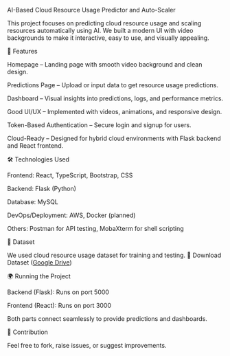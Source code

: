 AI-Based Cloud Resource Usage Predictor and Auto-Scaler

This project focuses on predicting cloud resource usage and scaling resources automatically using AI. We built a modern UI with video backgrounds to make it interactive, easy to use, and visually appealing.

🚀 Features

Homepage – Landing page with smooth video background and clean design.

Predictions Page – Upload or input data to get resource usage predictions.

Dashboard – Visual insights into predictions, logs, and performance metrics.

Good UI/UX – Implemented with videos, animations, and responsive design.

Token-Based Authentication – Secure login and signup for users.

Cloud-Ready – Designed for hybrid cloud environments with Flask backend and React frontend.

🛠️ Technologies Used

Frontend: React, TypeScript, Bootstrap, CSS

Backend: Flask (Python)

Database: MySQL

DevOps/Deployment: AWS, Docker (planned)

Others: Postman for API testing, MobaXterm for shell scripting

📂 Dataset

We used cloud resource usage dataset for training and testing.
🔗 Download Dataset ([Google Drive](https://drive.google.com/file/d/1a62N76DbmiZA0YvUc9cMMVAn1VTW4adb/view?usp=drive_link))

🌍 Running the Project

Backend (Flask): Runs on port 5000

Frontend (React): Runs on port 3000

Both parts connect seamlessly to provide predictions and dashboards.


🤝 Contribution

Feel free to fork, raise issues, or suggest improvements.
